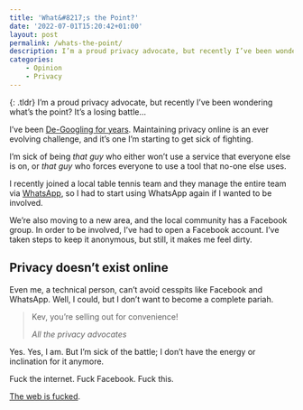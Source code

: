 ```yaml
---
title: 'What&#8217;s the Point?'
date: '2022-07-01T15:20:42+01:00'
layout: post
permalink: /whats-the-point/
description: I’m a proud privacy advocate, but recently I’ve been wondering what’s the point? It’s a losing battle…
categories:
    - Opinion
    - Privacy
---
```

{: .tldr}
I’m a proud privacy advocate, but recently I’ve been wondering what’s the point? It’s a losing battle…

I’ve been [De-Googling for years](/category/de-googling/). Maintaining privacy online is an ever evolving challenge, and it’s one I’m starting to get sick of fighting.

I’m sick of being *that guy* who either won’t use a service that everyone else is on, or *that guy* who forces everyone to use a tool that no-one else uses.

I recently joined a local table tennis team and they manage the entire team via [WhatsApp](/leave-whatsapp-messenger-nomad/), so I had to start using WhatsApp again if I wanted to be involved.

We’re also moving to a new area, and the local community has a Facebook group. In order to be involved, I’ve had to open a Facebook account. I’ve taken steps to keep it anonymous, but still, it makes me feel dirty.

## Privacy doesn’t exist online

Even me, a technical person, can’t avoid cesspits like Facebook and WhatsApp. Well, I could, but I don’t want to become a complete pariah.

> Kev, you’re selling out for convenience!
> 
> <cite>All the privacy advocates</cite>

Yes. Yes, I am. But I’m sick of the battle; I don’t have the energy or inclination for it anymore.

Fuck the internet. Fuck Facebook. Fuck this.

[The web is fucked](https://thewebisfucked.com).